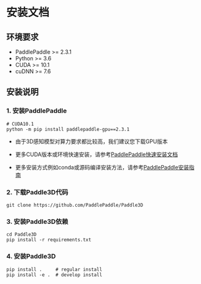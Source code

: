 # 安装文档

## 环境要求

- PaddlePaddle >= 2.3.1
- Python >= 3.6
- CUDA >= 10.1
- cuDNN >= 7.6

## 安装说明

### 1. 安装PaddlePaddle

```shell
# CUDA10.1
python -m pip install paddlepaddle-gpu==2.3.1
```

* 由于3D感知模型对算力要求都比较高，我们建议您下载GPU版本

* 更多CUDA版本或环境快速安装，请参考[PaddlePaddle快速安装文档](https://www.paddlepaddle.org.cn/install/quick)

* 更多安装方式例如conda或源码编译安装方法，请参考[PaddlePaddle安装指南](https://www.paddlepaddle.org.cn/documentation/docs/zh/install/index_cn.html)

### 2. 下载Paddle3D代码

```shell
git clone https://github.com/PaddlePaddle/Paddle3D
```

### 3. 安装Paddle3D依赖

```shell
cd Paddle3D
pip install -r requirements.txt
```
### 4. 安装Paddle3D
```shell
pip install .     # regular install
pip install -e .  # develop install
```
